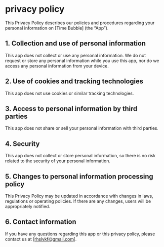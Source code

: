 # privacy policy

This Privacy Policy describes our policies and procedures regarding your personal information on [Time Bubble] (the “App”).

## 1. Collection and use of personal information

This app does not collect or use any personal information. We do not request or store any personal information while you use this app, nor do we access any personal information from your device.

## 2. Use of cookies and tracking technologies

This app does not use cookies or similar tracking technologies.

## 3. Access to personal information by third parties

This app does not share or sell your personal information with third parties.

## 4. Security

This app does not collect or store personal information, so there is no risk related to the security of your personal information.

## 5. Changes to personal information processing policy

This Privacy Policy may be updated in accordance with changes in laws, regulations or operating policies. If there are any changes, users will be appropriately notified.

## 6. Contact information

If you have any questions regarding this app or this privacy policy, please contact us at [rhslvkf@gmail.com].
